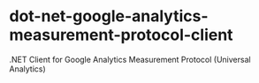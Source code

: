dot-net-google-analytics-measurement-protocol-client
====================================================

.NET Client for Google Analytics Measurement Protocol (Universal Analytics)